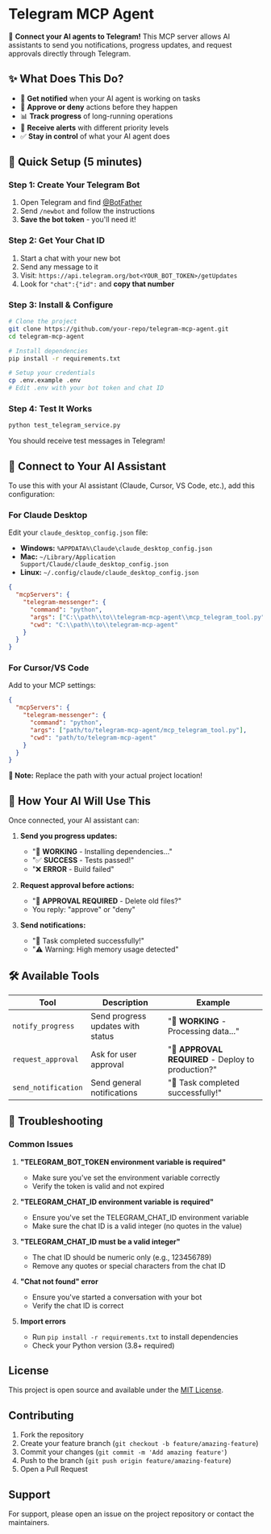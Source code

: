 # Telegram MCP Agent

🤖 **Connect your AI agents to Telegram!** This MCP server allows AI assistants to send you notifications, progress updates, and request approvals directly through Telegram.

## ✨ What Does This Do?

- 📱 **Get notified** when your AI agent is working on tasks
- 🤔 **Approve or deny** actions before they happen
- 📊 **Track progress** of long-running operations
- 🔔 **Receive alerts** with different priority levels
- ✅ **Stay in control** of what your AI agent does

## 🚀 Quick Setup (5 minutes)

### Step 1: Create Your Telegram Bot
1. Open Telegram and find [@BotFather](https://t.me/BotFather)
2. Send `/newbot` and follow the instructions
3. **Save the bot token** - you'll need it!

### Step 2: Get Your Chat ID
1. Start a chat with your new bot
2. Send any message to it
3. Visit: `https://api.telegram.org/bot<YOUR_BOT_TOKEN>/getUpdates`
4. Look for `"chat":{"id":` and **copy that number**

### Step 3: Install & Configure
```bash
# Clone the project
git clone https://github.com/your-repo/telegram-mcp-agent.git
cd telegram-mcp-agent

# Install dependencies
pip install -r requirements.txt

# Setup your credentials
cp .env.example .env
# Edit .env with your bot token and chat ID
```

### Step 4: Test It Works
```bash
python test_telegram_service.py
```
You should receive test messages in Telegram!

## 🔧 Connect to Your AI Assistant

To use this with your AI assistant (Claude, Cursor, VS Code, etc.), add this configuration:

### For Claude Desktop
Edit your `claude_desktop_config.json` file:
- **Windows:** `%APPDATA%\Claude\claude_desktop_config.json`
- **Mac:** `~/Library/Application Support/Claude/claude_desktop_config.json`
- **Linux:** `~/.config/claude/claude_desktop_config.json`

```json
{
  "mcpServers": {
    "telegram-messenger": {
      "command": "python",
      "args": ["C:\\path\\to\\telegram-mcp-agent\\mcp_telegram_tool.py"],
      "cwd": "C:\\path\\to\\telegram-mcp-agent"
    }
  }
}
```

### For Cursor/VS Code
Add to your MCP settings:

```json
{
  "mcpServers": {
    "telegram-messenger": {
      "command": "python",
      "args": ["path/to/telegram-mcp-agent/mcp_telegram_tool.py"],
      "cwd": "path/to/telegram-mcp-agent"
    }
  }
}
```

**📝 Note:** Replace the path with your actual project location!

## 🎯 How Your AI Will Use This

Once connected, your AI assistant can:

1. **Send you progress updates:**
   - "🔄 **WORKING** - Installing dependencies..."
   - "✅ **SUCCESS** - Tests passed!"
   - "❌ **ERROR** - Build failed"

2. **Request approval before actions:**
   - "🤔 **APPROVAL REQUIRED** - Delete old files?"
   - You reply: "approve" or "deny"

3. **Send notifications:**
   - "🔔 Task completed successfully!"
   - "⚠️ Warning: High memory usage detected"

## 🛠️ Available Tools

| Tool | Description | Example |
|------|-------------|----------|
| `notify_progress` | Send progress updates with status | "🔄 **WORKING** - Processing data..." |
| `request_approval` | Ask for user approval | "🤔 **APPROVAL REQUIRED** - Deploy to production?" |
| `send_notification` | Send general notifications | "🔔 Task completed successfully!" |

## 🐛 Troubleshooting

### Common Issues

1. **"TELEGRAM_BOT_TOKEN environment variable is required"**
   - Make sure you've set the environment variable correctly
   - Verify the token is valid and not expired

2. **"TELEGRAM_CHAT_ID environment variable is required"**
   - Ensure you've set the TELEGRAM_CHAT_ID environment variable
   - Make sure the chat ID is a valid integer (no quotes in the value)

3. **"TELEGRAM_CHAT_ID must be a valid integer"**
   - The chat ID should be numeric only (e.g., 123456789)
   - Remove any quotes or special characters from the chat ID

4. **"Chat not found" error**
   - Ensure you've started a conversation with your bot
   - Verify the chat ID is correct

5. **Import errors**
   - Run `pip install -r requirements.txt` to install dependencies
   - Check your Python version (3.8+ required)

## License

This project is open source and available under the [MIT License](LICENSE).

## Contributing

1. Fork the repository
2. Create your feature branch (`git checkout -b feature/amazing-feature`)
3. Commit your changes (`git commit -m 'Add amazing feature'`)
4. Push to the branch (`git push origin feature/amazing-feature`)
5. Open a Pull Request

## Support

For support, please open an issue on the project repository or contact the maintainers.
